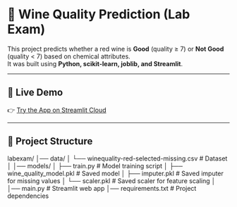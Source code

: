 # 🍷 Wine Quality Prediction (Lab Exam)

This project predicts whether a red wine is **Good** (quality ≥ 7) or **Not Good** (quality < 7) based on chemical attributes.  
It was built using **Python, scikit-learn, joblib, and Streamlit**.

---

## 🚀 Live Demo
👉 [Try the App on Streamlit Cloud](https://wine-quality-prediction-emunwebdev.streamlit.app)

---

## 📂 Project Structure
labexam/
│── data/
│ └── winequality-red-selected-missing.csv # Dataset
│
│── models/
│ ├── train.py # Model training script
│ ├── wine_quality_model.pkl # Saved model
│ ├── imputer.pkl # Saved imputer for missing values
│ └── scaler.pkl # Saved scaler for feature scaling
│
│── main.py # Streamlit web app
│── requirements.txt # Project dependencies

